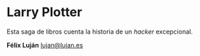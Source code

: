 # Larry Plotter

Esta saga de libros cuenta la historia de un *hacker* excepcional.

**Félix Luján**
lujan@lujan.es

